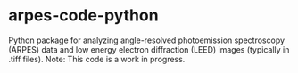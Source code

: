 # arpes-code-python

Python package for analyzing angle-resolved photoemission spectroscopy (ARPES) data and low energy electron diffraction (LEED) images (typically in .tiff files). 
Note: This code is a work in progress.
